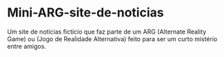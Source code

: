 # Mini-ARG-site-de-noticias
Um site de notícias fictício que faz parte de um ARG (Alternate Reality Game) ou (Jogo de Realidade Alternativa) feito para ser um curto mistério entre amigos.
